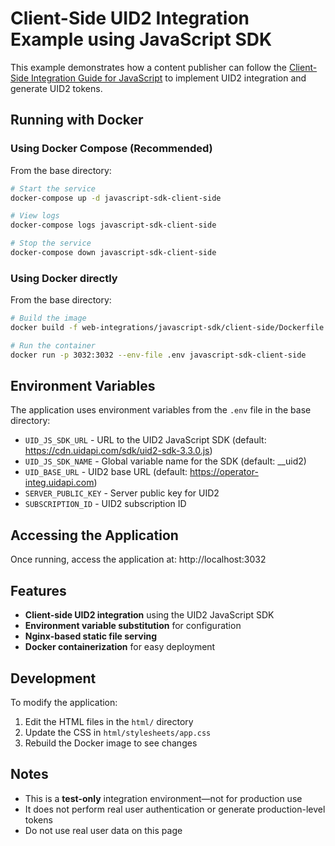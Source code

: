 # Client-Side UID2 Integration Example using JavaScript SDK

This example demonstrates how a content publisher can follow the [Client-Side Integration Guide for JavaScript](https://unifiedid.com/docs/guides/integration-javascript-client-side) to implement UID2 integration and generate UID2 tokens.

## Running with Docker

### Using Docker Compose (Recommended)

From the base directory:

```bash
# Start the service
docker-compose up -d javascript-sdk-client-side

# View logs
docker-compose logs javascript-sdk-client-side

# Stop the service
docker-compose down javascript-sdk-client-side
```

### Using Docker directly

From the base directory:

```bash
# Build the image
docker build -f web-integrations/javascript-sdk/client-side/Dockerfile -t javascript-sdk-client-side .

# Run the container
docker run -p 3032:3032 --env-file .env javascript-sdk-client-side
```

## Environment Variables

The application uses environment variables from the `.env` file in the base directory:

- `UID_JS_SDK_URL` - URL to the UID2 JavaScript SDK (default: https://cdn.uidapi.com/sdk/uid2-sdk-3.3.0.js)
- `UID_JS_SDK_NAME` - Global variable name for the SDK (default: __uid2)
- `UID_BASE_URL` - UID2 base URL (default: https://operator-integ.uidapi.com)
- `SERVER_PUBLIC_KEY` - Server public key for UID2
- `SUBSCRIPTION_ID` - UID2 subscription ID

## Accessing the Application

Once running, access the application at: http://localhost:3032

## Features

- **Client-side UID2 integration** using the UID2 JavaScript SDK
- **Environment variable substitution** for configuration
- **Nginx-based static file serving**
- **Docker containerization** for easy deployment

## Development

To modify the application:

1. Edit the HTML files in the `html/` directory
2. Update the CSS in `html/stylesheets/app.css`
3. Rebuild the Docker image to see changes

## Notes

- This is a **test-only** integration environment—not for production use
- It does not perform real user authentication or generate production-level tokens
- Do not use real user data on this page
